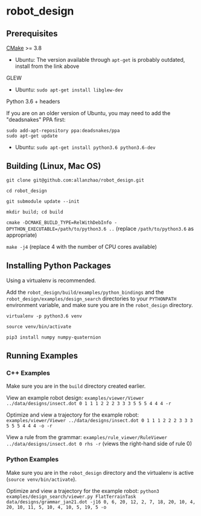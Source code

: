 # robot_design

## Prerequisites

[CMake](https://cmake.org/download/) >= 3.8
* Ubuntu: The version available through `apt-get` is probably outdated, install from the link above

GLEW
* Ubuntu: `sudo apt-get install libglew-dev`

Python 3.6 + headers

If you are on an older version of Ubuntu, you may need to add the "deadsnakes" PPA first:
```
sudo add-apt-repository ppa:deadsnakes/ppa
sudo apt-get update
```
* Ubuntu: `sudo apt-get install python3.6 python3.6-dev`

## Building (Linux, Mac OS)

`git clone git@github.com:allanzhao/robot_design.git`

`cd robot_design`

`git submodule update --init`

`mkdir build; cd build`

`cmake -DCMAKE_BUILD_TYPE=RelWithDebInfo -DPYTHON_EXECUTABLE=/path/to/python3.6 ..` (replace `/path/to/python3.6` as appropriate)

`make -j4` (replace 4 with the number of CPU cores available)

## Installing Python Packages

Using a virtualenv is recommended.

Add the `robot_design/build/examples/python_bindings` and the `robot_design/examples/design_search` directories to your `PYTHONPATH` environment variable, and make sure you are in the `robot_design` directory.

`virtualenv -p python3.6 venv`

`source venv/bin/activate`

`pip3 install numpy numpy-quaternion`

## Running Examples

### C++ Examples

Make sure you are in the `build` directory created earlier.

View an example robot design:
`examples/viewer/Viewer ../data/designs/insect.dot 0 1 1 1 2 2 2 3 3 3 5 5 5 4 4 4 -r`

Optimize and view a trajectory for the example robot:
`examples/viewer/Viewer ../data/designs/insect.dot 0 1 1 1 2 2 2 3 3 3 5 5 5 4 4 4 -o -r`

View a rule from the grammar:
`examples/rule_viewer/RuleViewer ../data/designs/insect.dot 0 rhs -r` (views the right-hand side of rule 0)

### Python Examples

Make sure you are in the `robot_design` directory and the virtualenv is active (`source venv/bin/activate`).

Optimize and view a trajectory for the example robot:
`python3 examples/design_search/viewer.py FlatTerrainTask data/designs/grammar_jan21.dot -j16 0, 6, 20, 12, 2, 7, 18, 20, 10, 4, 20, 10, 11, 5, 10, 4, 10, 5, 19, 5 -o`
